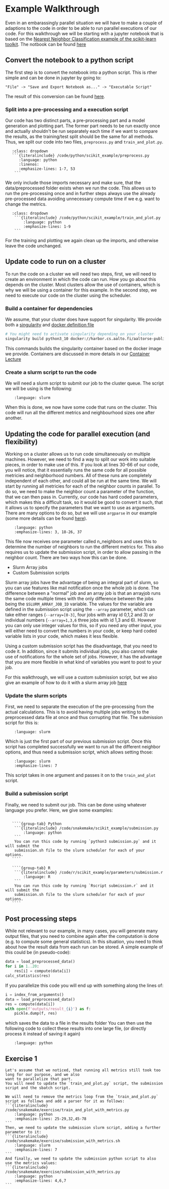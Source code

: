 # Example Walkthrough

Even in an embarassingly parallel situation we will have to make a couple of adaptions to the code
in order to be able to run parallel executions of our code. For this walkthrough we will be starting with
a jupyter notebook that is based on the
[Nearest Neighbor Classification example of the scikit-learn toolkit](https://scikit-learn.org/stable/auto_examples/neighbors/plot_classification.html). The notbook can be found [here](/code/jupyter/knn_iris.ipynb)

## Convert the notebook to a python script

The first step is to convert the notebook into a python script. This is rther simple and can be done in jupyter by going to:

```
"File" -> "Save and Export Notebook as..." -> "Executable Script"
```

The result of this conversion can be found [here](/code/python/scikit_example/knn_iris.py).

### Split into a pre-processing and a execution script

Our code has two distinct parts, a pre-processing part and a model generation and plotting part.
The former part needs to be run exactly once and actually shouldn't be run separately each time if we
want to compare the results, as the training/test split should be the same for all methods.
Thus, we split our code into two files, `preprocess.py` and `train_and_plot.py`.

````{toggle} preprocess.py
   :class: dropdown
   ```{literalinclude} /code/python/scikit_example/preprocess.py
      :language: python
      :linenos:
      :emphasize-lines: 1-7, 53
    ```
````

We only include those imports necessary and make sure, that the data/preprocessed folder exists when we run the code.
This allows us to run the pre-processing once and in further steps always use the already pre-processed
data avoiding unnecessary compute time if we e.g. want to change the metrics.

````{toggle} train_and_plot.py
   :class: dropdown
    ```{literalinclude} /code/python/scikit_example/train_and_plot.py
        :language: python
        :emphasize-lines: 1-9
    ```
````

For the training and plotting we again clean up the imports, and otherwise leave the code unchanged.

## Update code to run on a cluster

To run the code on a cluster we will need two steps, first, we will need to create an environment in
which the code can run. How you go about this depends on the cluster. Most clusters allow
the use of containers, which is why we will be using a container for this example.
In the second step, we need to execute our code on the cluster using the scheduler.

### Build a container for dependencies

We assume, that your cluster does have support for singularity. We provide both a [singularity](/code/container/singularity.def) and [docker definition file](/code/container/Dockerfile)

```bash
# You might need to activate singularity depending on your cluster
singularity build python3_10 docker://harbor.cs.aalto.fi/aaltorse-public/coderefinery/parallel-workflow:latest
```

This commands builds the singularity container based on the docker image we provide. Containers are discussed in more details in our [Container Lecture](https://coderefinery.github.io/ttt4hpc_containers/)

### Create a slurm script to run the code

We will need a slurm script to submit our job to the cluster queue. The script we will be using is the
following:

```{literalinclude} /code/slurm/scikit_example/submit_job.sh
    :language: slurm
```

When this is done, we now have some code that runs on the cluster. This code will run all the different
metrics and neighbourhood sizes one after another.

## Updating the code for parallel execution (and flexibility)

Working on a cluster allows us to run code simultaneously on multiple machines. However, we need to find a way to split
our work into suitable pieces, in order to make use of this. If you look at lines 30-66 of our code,
you will notice, that it essentially runs the same code for all possible metricies and neighborhood numbers.
All of these runs are completely independent of each other, and could all be run at the same time.
We will start by running all metricies for each of the neighbor counts in parallel. To do so, we need to make the neighbor
count a parameter of the function, that we can then pass in.
Currently, our code has hard coded parameters, which makes this a difficult task, so it would be good
to convert it such, that it allows us to specify the parameters that we want to use as arguments.
There are many options to do so, but we will use `argparse` in our example
(some more details can be found [here](https://aaltoscicomp.github.io/python-for-scicomp/scripts/#parsing-command-line-arguments-with-argparse)).

```{literalinclude} /code/python/scikit_example/parameters/train_and_plot.py
    :language: python
    :emphasize-lines: 3, 18-26, 37
```

This file now receives one parameter called n_neighbors and uses this to determine the number of neighbors to run the different metrics for.
This also requires us to update the submission script, in order to allow passing in the neighbor count.
There are two ways how this can be done.

- Slurm Array jobs
- Custom Submission scripts

Slurm array jobs have the advantage of being an integral part of slurm, so you can use features like mail
notification once the whole job is done. The difference between a "normal" job and an array job is that
an arrayjob runs the same code multiple times with the only difference between the jobs being the `$SLURM_ARRAY_JOB_ID`
variable. The values for the variable are defined in the submission script using the `--array` parameter, which can take
either ranges (`--array=[0-3]`, four jobs with array id 0,1,2 and 3) or individual numbers (`--array=1,3,6` three jobs with id 1,3 and 6). However you can only use integer values for this, so if you need any other input, you will either need to
convert the numbers in your code, or keep hard coded variable lists in your code, which makes it less flexible.

Using a custom submission script has the disadvantage, that you need to code it. In addition, since it submits individual
jobs, you also cannot make use of notifications for the whole set of jobs. However, it has the advantage that you
are more flexible in what kind of variables you want to post to your job.

For this walkthrough, we will use a custom submission script, but we also give an example of how to do it with a
slurm array job [here](array_jobs)

### Update the slurm scripts

First, we need to separate the execution of the pre-processing from the actual calculations.
This is to avoid having multiple jobs writing to the preprocessed data file at once and thus corrupting that file.
The submission script for this is:

```{literalinclude} /code/snakemake/scikit_example/submit_preprocess.sh
    :language: slurm
```

Which is just the first part of our previous submission script.
Once this script has completed successfully we want to run all the different neighbor options, and thus need a submission script, which allows setting those:

```{literalinclude} /code/snakemake/scikit_example/submission.sh
    :language: slurm
    :emphasize-lines: 7
```

This script takes in one argument and passes it on to the `train_and_plot` script.

### Build a submission script

Finally, we need to submit our job. This can be done using whatever language you prefer. Here, we give some examples:

`````{tabs}

   ````{group-tab} Python
    ```{literalinclude} /code/snakemake/scikit_example/submission.py
        :language: python
    ```
    You can run this code by running `python3 submission.py` and it will submit the
    submission.sh file to the slurm scheduler for each of your options.
   ````

   ````{group-tab} R
    ```{literalinclude} /code/r/scikit_example/parameters/submission.r
        :language: R
    ```
    You can run this code by running `Rscript submission.r` and it will submit the
    submission.sh file to the slurm scheduler for each of your options.
   ````
`````

## Post processing steps

While not relevant to our example, in many cases, you will generate many output files, that you need to
combine again after the computation is done (e.g. to compute some general statistics).
In this situation, you need to think about how the result data from each run can be stored.
A simple example of this could be (in pseudo-code):

```python
data = load_preprocessed_data()
for i in 1..20:
    res[i] = compute(data[i])
calc_statistics(res)
```

If you parallelize this code you will end up with something along the lines of:

```python
i = index_from_arguments()
data = load_preprocessed_data()
res = compute(data[i])
with open(f'outputs/result_{i}') as f:
    pickle.dump(f, res)
```

which saves the data to a file in the results folder
You can then use the following code to collect these results into one large file, (or directly process
it instead of saving it again)

```{literalinclude} /code/python/collection.py
    :language: python

```

## Exercise 1

```{exercise} Parallel-1: Add the metrics as a parameter to the submission
Let's assume that we noticed, that running all metrics still took too long for our purpose, and we also
want to parallelize that part.
You will need to update the `train_and_plot.py` script, the submission script and the sbatch script.

```

````{solution} Solution: Parallel-1
We will need to remove the metrics loop from the `train_and_plot.py` script as follows and add a parser for it as follows:
```{literalinclude} /code/snakemake/exercise/train_and_plot_with_metrics.py
    :language: python
    :emphasize-lines: 25-29,32,45-78
```
Then, we need to update the submission slurm script, adding a further parameter to it:
```{literalinclude} /code/snakemake/exercise/submission_with_metrics.sh
    :language: slurm
    :emphasize-lines: 7
```
And finally, we need to update the submission python script to also use the metrics values:
```{literalinclude} /code/snakemake/exercise/submission_with_metrics.py
    :language: python
    :emphasize-lines: 4,6,7
```

````
